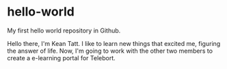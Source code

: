 # hello-world
My first hello world repository in Github.

Hello there, I'm Kean Tatt. I like to learn new things that excited me, figuring the answer of life. Now, I'm going to work with the other two members to create a e-learning portal for Telebort.
